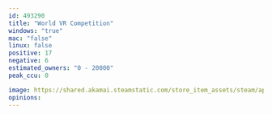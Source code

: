 ```yaml
---
id: 493290
title: "World VR Competition"
windows: "true"
mac: "false"
linux: false
positive: 17
negative: 6
estimated_owners: "0 - 20000"
peak_ccu: 0

image: https://shared.akamai.steamstatic.com/store_item_assets/steam/apps/493290/header.jpg?t=1567967654
opinions:
---
```

